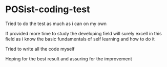# POSist-coding-test
Tried to do the test as much as i can on my own

If provided more time to study the developing field will surely excell in this field as i know the basic fundamentals of self learning and 
how to do it

Tried to write all the code myself

Hoping for the best result and assuring for the improvement
